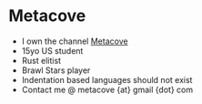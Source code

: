 # Metacove
- I own the channel [Metacove](https://www.youtube.com/@metacove)
- 15yo US student
- Rust elitist
- Brawl Stars player
- Indentation based languages should not exist
- Contact me @ metacove {at} gmail {dot} com
